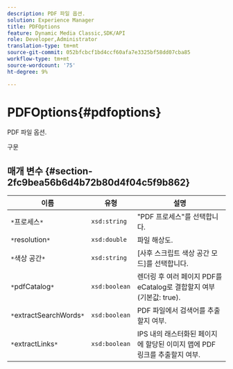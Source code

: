 ```yaml
---
description: PDF 파일 옵션.
solution: Experience Manager
title: PDFOptions
feature: Dynamic Media Classic,SDK/API
role: Developer,Administrator
translation-type: tm+mt
source-git-commit: 052bfcbcf1bd4ccf60afa7e3325bf58dd07cba85
workflow-type: tm+mt
source-wordcount: '75'
ht-degree: 9%

---
```



# PDFOptions{#pdfoptions}

PDF 파일 옵션.

구문

## 매개 변수 {#section-2fc9bea56b6d4b72b80d4f04c5f9b862}

| 이름 | 유형 | 설명 |
|---|---|---|
| `*`프로세스`*` | `xsd:string` | &quot;PDF 프로세스&quot;를 선택합니다. |
| `*`resolution`*` | `xsd:double` | 파일 해상도. |
| `*`색상 공간`*` | `xsd:string` | [사후 스크립트 색상 공간 모드]를 선택합니다. |
| `*`pdfCatalog`*` | `xsd:boolean` | 렌더링 후 여러 페이지 PDF를 eCatalog로 결합할지 여부(기본값: true). |
| `*`extractSearchWords`*` | `xsd:boolean` | PDF 파일에서 검색어를 추출할지 여부. |
| `*`extractLinks`*` | `xsd:boolean` | IPS 내의 래스터화된 페이지에 할당된 이미지 맵에 PDF 링크를 추출할지 여부. |


